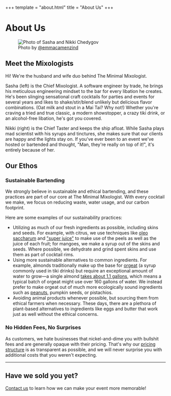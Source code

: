 +++
template = "about.html"
title = "About Us"
+++

# About Us

<figure>
    <img src="/us.jpg" alt="Photo of Sasha and Nikki Chedygov">
    <figcaption>Photo by <a href="https://www.instagram.com/emmacamenzind/">@emmacamenzind</a></figcaption>
</figure>

## Meet the Mixologists

Hi! We're the husband and wife duo behind The Minimal Mixologist.

Sasha (left) is the Chief Mixologist. A software engineer by trade, he brings his meticulous engineering mindset to the bar for every libation he creates. He's been slinging sensational craft cocktails for parties and events for several years and likes to shake/stir/blend unlikely but delicious flavor combinations. (Oat milk and stout in a Mai Tai? Why not!) Whether you're craving a tried and true classic, a modern showstopper, a crazy tiki drink, or an alcohol-free libation, he's got you covered.

Nikki (right) is the Chief Taster and keeps the ship afloat. While Sasha plays mad scientist with his syrups and tinctures, she makes sure that our clients are happy and the lights stay on. If you've ever been to an event we've hosted or bartended and thought, "Man, they're really on top of it!", it's entirely because of her.

## Our Ethos

### Sustainable Bartending

We strongly believe in sustainable and ethical bartending, and these practices are part of our core at The Minimal Mixologist. With every cocktail we make, we focus on reducing waste, water usage, and our carbon footprint.

Here are some examples of our sustainability practices:

* Utilizing as much of our fresh ingredients as possible, including skins and seeds. For example, with citrus, we use techniques like [oleo saccharum](https://www.seriouseats.com/cocktail-101-how-to-make-oleo-saccharum-lemon-oli-for-punch-wondrich) and ["super juice"](https://www.youtube.com/watch?v=2RA3AaCO7A8) to make use of the peels as well as the juice of each fruit; for mangoes, we make a syrup out of the skins and seeds. Where possible, we dehydrate and grind spent skins and use them as part of cocktail rims.
* Using more sustainable alternatives to common ingredients. For example, almonds traditionally make up the base for [orgeat](https://www.thespruceeats.com/what-is-orgeat-syrup-760284) (a syrup commonly used in tiki drinks) but require an exceptional amount of water to grow—a single almond [takes about 1.1 gallons](https://www.motherjones.com/environment/2014/02/wheres-californias-water-going/), which means a typical batch of orgeat might use over 160 gallons of water. We instead prefer to make orgeat out of much more ecologically sound ingredients such as [peanuts](https://www.nationalpeanutboard.org/news/treading-lightly-water-footprint-peanuts.htm), pumpkin seeds, or pistachios.
* Avoiding animal products whenever possible, but sourcing them from ethical farmers when necessary. These days, there are a plethora of plant-based alternatives to ingredients like eggs and butter that work just as well without the ethical concerns.

### No Hidden Fees, No Surprises

As customers, we hate businesses that nickel-and-dime you with bullshit fees and are generally opaque with their pricing. That's why our [pricing structure](/pricing) is as transparent as possible, and we will never surprise you with additional costs that you weren't expecting.

---

## Have we sold you yet?

[Contact us](/contact) to learn how we can make your event more memorable!
